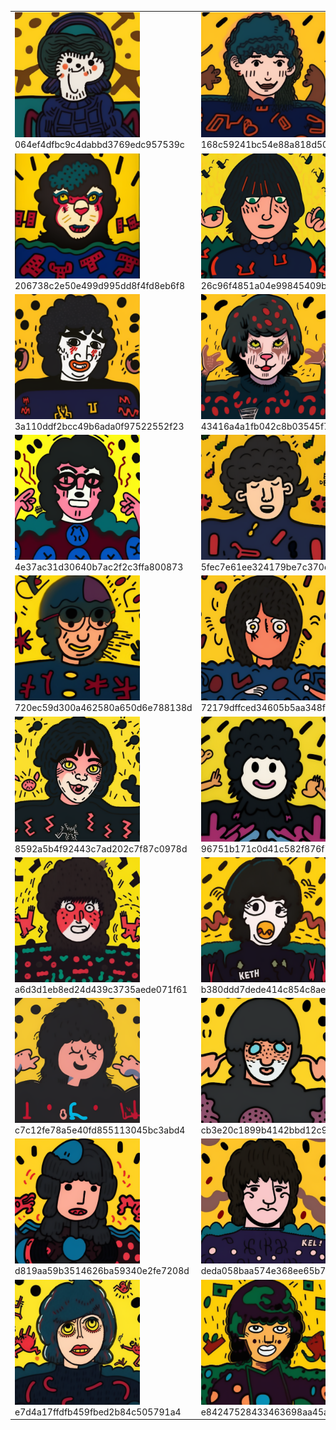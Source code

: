 <table><tr>
  <tr>
  <td valign="bottom" style="width: 200px;">
  <div style="word-wrap: break-word;">
  <img src="./064ef4dfbc9c4dabbd3769edc957539c.png" width="200"><br>
  064ef4dfbc9c4dabbd3769edc957539c
  </div>
  </td>
  
  <td valign="bottom" style="width: 200px;">
  <div style="word-wrap: break-word;">
  <img src="./168c59241bc54e88a818d5030dae6a6b.png" width="200"><br>
  168c59241bc54e88a818d5030dae6a6b
  </div>
  </td>
  
  <td valign="bottom" style="width: 200px;">
  <div style="word-wrap: break-word;">
  <img src="./193fcd13996842cfb6b970c11ab57044.png" width="200"><br>
  193fcd13996842cfb6b970c11ab57044
  </div>
  </td>
  
  <td valign="bottom" style="width: 200px;">
  <div style="word-wrap: break-word;">
  <img src="./19c78a3a58a9479fb6725fd0a9b612ce.png" width="200"><br>
  19c78a3a58a9479fb6725fd0a9b612ce
  </div>
  </td>
  
  <td valign="bottom" style="width: 200px;">
  <div style="word-wrap: break-word;">
  <img src="./1f67931be4e24562a9cd028ad42217d9.png" width="200"><br>
  1f67931be4e24562a9cd028ad42217d9
  </div>
  </td>
  
  </tr>
  <tr>
  <td valign="bottom" style="width: 200px;">
  <div style="word-wrap: break-word;">
  <img src="./206738c2e50e499d995dd8f4fd8eb6f8.png" width="200"><br>
  206738c2e50e499d995dd8f4fd8eb6f8
  </div>
  </td>
  
  <td valign="bottom" style="width: 200px;">
  <div style="word-wrap: break-word;">
  <img src="./26c96f4851a04e99845409bdd81a1868.png" width="200"><br>
  26c96f4851a04e99845409bdd81a1868
  </div>
  </td>
  
  <td valign="bottom" style="width: 200px;">
  <div style="word-wrap: break-word;">
  <img src="./2810ad7945c446abb01ecf6fb03cf512.png" width="200"><br>
  2810ad7945c446abb01ecf6fb03cf512
  </div>
  </td>
  
  <td valign="bottom" style="width: 200px;">
  <div style="word-wrap: break-word;">
  <img src="./293300588d214d88806d5439fa022bed.png" width="200"><br>
  293300588d214d88806d5439fa022bed
  </div>
  </td>
  
  <td valign="bottom" style="width: 200px;">
  <div style="word-wrap: break-word;">
  <img src="./2b4113b565534342bda37d6f961d6b84.png" width="200"><br>
  2b4113b565534342bda37d6f961d6b84
  </div>
  </td>
  
  </tr>
  <tr>
  <td valign="bottom" style="width: 200px;">
  <div style="word-wrap: break-word;">
  <img src="./3a110ddf2bcc49b6ada0f97522552f23.png" width="200"><br>
  3a110ddf2bcc49b6ada0f97522552f23
  </div>
  </td>
  
  <td valign="bottom" style="width: 200px;">
  <div style="word-wrap: break-word;">
  <img src="./43416a4a1fb042c8b03545f7e10502fd.png" width="200"><br>
  43416a4a1fb042c8b03545f7e10502fd
  </div>
  </td>
  
  <td valign="bottom" style="width: 200px;">
  <div style="word-wrap: break-word;">
  <img src="./4800f3d9737c40b1b42c4f9229ba0d37.png" width="200"><br>
  4800f3d9737c40b1b42c4f9229ba0d37
  </div>
  </td>
  
  <td valign="bottom" style="width: 200px;">
  <div style="word-wrap: break-word;">
  <img src="./4860b680330e4b37848c5423f91bc2e1.png" width="200"><br>
  4860b680330e4b37848c5423f91bc2e1
  </div>
  </td>
  
  <td valign="bottom" style="width: 200px;">
  <div style="word-wrap: break-word;">
  <img src="./49a10a78bff049a1be45431f6cf011de.png" width="200"><br>
  49a10a78bff049a1be45431f6cf011de
  </div>
  </td>
  
  </tr>
  <tr>
  <td valign="bottom" style="width: 200px;">
  <div style="word-wrap: break-word;">
  <img src="./4e37ac31d30640b7ac2f2c3ffa800873.png" width="200"><br>
  4e37ac31d30640b7ac2f2c3ffa800873
  </div>
  </td>
  
  <td valign="bottom" style="width: 200px;">
  <div style="word-wrap: break-word;">
  <img src="./5fec7e61ee324179be7c370db9b724a1.png" width="200"><br>
  5fec7e61ee324179be7c370db9b724a1
  </div>
  </td>
  
  <td valign="bottom" style="width: 200px;">
  <div style="word-wrap: break-word;">
  <img src="./6694574dde644040a4bd562bad5e5fdd.png" width="200"><br>
  6694574dde644040a4bd562bad5e5fdd
  </div>
  </td>
  
  <td valign="bottom" style="width: 200px;">
  <div style="word-wrap: break-word;">
  <img src="./6dfed65c4e5c43479173f784e333834d.png" width="200"><br>
  6dfed65c4e5c43479173f784e333834d
  </div>
  </td>
  
  <td valign="bottom" style="width: 200px;">
  <div style="word-wrap: break-word;">
  <img src="./7046d13164a2402bbb9ae803de85fed7.png" width="200"><br>
  7046d13164a2402bbb9ae803de85fed7
  </div>
  </td>
  
  </tr>
  <tr>
  <td valign="bottom" style="width: 200px;">
  <div style="word-wrap: break-word;">
  <img src="./720ec59d300a462580a650d6e788138d.png" width="200"><br>
  720ec59d300a462580a650d6e788138d
  </div>
  </td>
  
  <td valign="bottom" style="width: 200px;">
  <div style="word-wrap: break-word;">
  <img src="./72179dffced34605b5aa348f4d87863a.png" width="200"><br>
  72179dffced34605b5aa348f4d87863a
  </div>
  </td>
  
  <td valign="bottom" style="width: 200px;">
  <div style="word-wrap: break-word;">
  <img src="./7a3422ca59cc49f584068b7b6b53b2f4.png" width="200"><br>
  7a3422ca59cc49f584068b7b6b53b2f4
  </div>
  </td>
  
  <td valign="bottom" style="width: 200px;">
  <div style="word-wrap: break-word;">
  <img src="./7f34d67538b145db9679395c8cb3a302.png" width="200"><br>
  7f34d67538b145db9679395c8cb3a302
  </div>
  </td>
  
  <td valign="bottom" style="width: 200px;">
  <div style="word-wrap: break-word;">
  <img src="./826715ec7b334d1b85a3daa876ed8600.png" width="200"><br>
  826715ec7b334d1b85a3daa876ed8600
  </div>
  </td>
  
  </tr>
  <tr>
  <td valign="bottom" style="width: 200px;">
  <div style="word-wrap: break-word;">
  <img src="./8592a5b4f92443c7ad202c7f87c0978d.png" width="200"><br>
  8592a5b4f92443c7ad202c7f87c0978d
  </div>
  </td>
  
  <td valign="bottom" style="width: 200px;">
  <div style="word-wrap: break-word;">
  <img src="./96751b171c0d41c582f876f795c40da4.png" width="200"><br>
  96751b171c0d41c582f876f795c40da4
  </div>
  </td>
  
  <td valign="bottom" style="width: 200px;">
  <div style="word-wrap: break-word;">
  <img src="./9be4eae2c94445488231305bb290afbb.png" width="200"><br>
  9be4eae2c94445488231305bb290afbb
  </div>
  </td>
  
  <td valign="bottom" style="width: 200px;">
  <div style="word-wrap: break-word;">
  <img src="./a03e692da4a64d29829ce6d5f6503c74.png" width="200"><br>
  a03e692da4a64d29829ce6d5f6503c74
  </div>
  </td>
  
  <td valign="bottom" style="width: 200px;">
  <div style="word-wrap: break-word;">
  <img src="./a55acc6c43cb4260bf47d6b4d43ce493.png" width="200"><br>
  a55acc6c43cb4260bf47d6b4d43ce493
  </div>
  </td>
  
  </tr>
  <tr>
  <td valign="bottom" style="width: 200px;">
  <div style="word-wrap: break-word;">
  <img src="./a6d3d1eb8ed24d439c3735aede071f61.png" width="200"><br>
  a6d3d1eb8ed24d439c3735aede071f61
  </div>
  </td>
  
  <td valign="bottom" style="width: 200px;">
  <div style="word-wrap: break-word;">
  <img src="./b380ddd7dede414c854c8ae104a41765.png" width="200"><br>
  b380ddd7dede414c854c8ae104a41765
  </div>
  </td>
  
  <td valign="bottom" style="width: 200px;">
  <div style="word-wrap: break-word;">
  <img src="./b403956c7c224e9db86743ecae717312.png" width="200"><br>
  b403956c7c224e9db86743ecae717312
  </div>
  </td>
  
  <td valign="bottom" style="width: 200px;">
  <div style="word-wrap: break-word;">
  <img src="./bdaf7e29062f46c4b87fc4b2cf7d48a9.png" width="200"><br>
  bdaf7e29062f46c4b87fc4b2cf7d48a9
  </div>
  </td>
  
  <td valign="bottom" style="width: 200px;">
  <div style="word-wrap: break-word;">
  <img src="./c19add83fbb74c4d8fc98992da5bf4d9.png" width="200"><br>
  c19add83fbb74c4d8fc98992da5bf4d9
  </div>
  </td>
  
  </tr>
  <tr>
  <td valign="bottom" style="width: 200px;">
  <div style="word-wrap: break-word;">
  <img src="./c7c12fe78a5e40fd855113045bc3abd4.png" width="200"><br>
  c7c12fe78a5e40fd855113045bc3abd4
  </div>
  </td>
  
  <td valign="bottom" style="width: 200px;">
  <div style="word-wrap: break-word;">
  <img src="./cb3e20c1899b4142bbd12c970c5f3099.png" width="200"><br>
  cb3e20c1899b4142bbd12c970c5f3099
  </div>
  </td>
  
  <td valign="bottom" style="width: 200px;">
  <div style="word-wrap: break-word;">
  <img src="./cec134a77c0a4c4bbdc7d891220e0df9.png" width="200"><br>
  cec134a77c0a4c4bbdc7d891220e0df9
  </div>
  </td>
  
  <td valign="bottom" style="width: 200px;">
  <div style="word-wrap: break-word;">
  <img src="./cfd043617b72479a8b68cec30f6b33c7.png" width="200"><br>
  cfd043617b72479a8b68cec30f6b33c7
  </div>
  </td>
  
  <td valign="bottom" style="width: 200px;">
  <div style="word-wrap: break-word;">
  <img src="./d2c108db6dcd41cf8d3f5d71a94e2169.png" width="200"><br>
  d2c108db6dcd41cf8d3f5d71a94e2169
  </div>
  </td>
  
  </tr>
  <tr>
  <td valign="bottom" style="width: 200px;">
  <div style="word-wrap: break-word;">
  <img src="./d819aa59b3514626ba59340e2fe7208d.png" width="200"><br>
  d819aa59b3514626ba59340e2fe7208d
  </div>
  </td>
  
  <td valign="bottom" style="width: 200px;">
  <div style="word-wrap: break-word;">
  <img src="./deda058baa574e368ee65b780736c80b.png" width="200"><br>
  deda058baa574e368ee65b780736c80b
  </div>
  </td>
  
  <td valign="bottom" style="width: 200px;">
  <div style="word-wrap: break-word;">
  <img src="./df488947560a409f921dfbb74602ab26.png" width="200"><br>
  df488947560a409f921dfbb74602ab26
  </div>
  </td>
  
  <td valign="bottom" style="width: 200px;">
  <div style="word-wrap: break-word;">
  <img src="./e03d4aefa86d47d89fa81f14783c0139.png" width="200"><br>
  e03d4aefa86d47d89fa81f14783c0139
  </div>
  </td>
  
  <td valign="bottom" style="width: 200px;">
  <div style="word-wrap: break-word;">
  <img src="./e292554a83d449a190e7680d13908734.png" width="200"><br>
  e292554a83d449a190e7680d13908734
  </div>
  </td>
  
  </tr>
  <tr>
  <td valign="bottom" style="width: 200px;">
  <div style="word-wrap: break-word;">
  <img src="./e7d4a17ffdfb459fbed2b84c505791a4.png" width="200"><br>
  e7d4a17ffdfb459fbed2b84c505791a4
  </div>
  </td>
  
  <td valign="bottom" style="width: 200px;">
  <div style="word-wrap: break-word;">
  <img src="./e84247528433463698aa45ab54ee6c54.png" width="200"><br>
  e84247528433463698aa45ab54ee6c54
  </div>
  </td>
  
  <td valign="bottom" style="width: 200px;">
  <div style="word-wrap: break-word;">
  <img src="./f8e138a9a9484af9a324539d6d3943ef.png" width="200"><br>
  f8e138a9a9484af9a324539d6d3943ef
  </div>
  </td>
  
  <td valign="bottom" style="width: 200px;">
  <div style="word-wrap: break-word;">
  <img src="./fd9cc3dc2c504e8cbdc863c0413cc653.png" width="200"><br>
  fd9cc3dc2c504e8cbdc863c0413cc653
  </div>
  </td>
  
  </tr></table>
